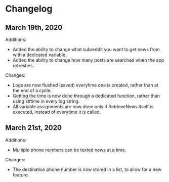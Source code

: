 # Changelog

## March 19th, 2020

Additions:
- Added the ability to change what subreddit you want to get news from with a dedicated variable.
- Added the ability to change how many posts are searched when the app refreshes.

Changes:
- Logs are now flushed (saved) everytime one is created, rather than at the end of a cycle.
- Getting the time is now done through a dedicated function, rather than using stftime in every log string. 
- All variable assignments are now done only if RetrieveNews itself is executed, instead of everytime it is called.

## March 21st, 2020

Additions:
- Multiple phone numbers can be texted news at a time. 

Changes:
- The destination phone number is now stored in a list, to allow for a new feature.